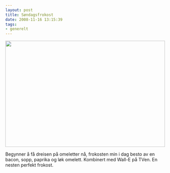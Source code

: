 ```yaml
---
layout: post
title: Søndagsfrokost
date: 2008-11-16 13:15:39
tags: 
- generelt
---
```

<img class="aligncenter size-full wp-image-673" title="Søndagsfrokost" src="http://pjatt.net/images/2008/11/mg_3124.jpg" alt="" width="500" height="333" /> 

Begynner å få dreisen på omeletter nå, frokosten min i dag besto av en bacon, sopp, paprika og løk omelett. Kombinert med Wall-E på TVen. En nesten perfekt frokost.
